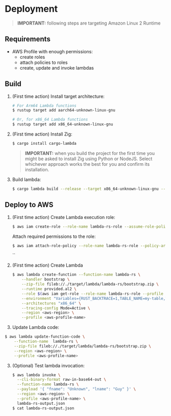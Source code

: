 # Deployment

> **IMPORTANT:** following steps are targeting Amazon Linux 2 Runtime

## Requirements

- AWS Profile with enough permissions:
  - create roles
  - attach policies to roles
  - create, update and invoke lambdas

## Build

1. (First time action) Install target architecture:

   ```bash
   # For Arm64 Lambda functions
   $ rustup target add aarch64-unknown-linux-gnu

   # Or, for x86_64 Lambda functions
   $ rustup target add x86_64-unknown-linux-gnu
   ```

2. (First time action) Install Zig:

   ```bash
   $ cargo install cargo-lambda
   ```

   > **IMPORTANT:** when you build the project for the first time you might be asked to install Zig using Python or NodeJS. Select whichever approach works the best for you and confirm its installation.

3. Build lambda:

   ```bash
   $ cargo lambda build --release --target x86_64-unknown-linux-gnu --output-format zip
   ```

## Deploy to AWS

1. (First time action) Create Lambda execution role:

   ```bash
   $ aws iam create-role --role-name lambda-rs-role --assume-role-policy-document '{"Version": "2012-10-17","Statement": [{ "Effect": "Allow", "Principal": {"Service": "lambda.amazonaws.com"}, "Action": "sts:AssumeRole"}]}' --region <aws-region> --profile <aws-profile-name>
   ```

   Attach required permissions to the role:

   ```bash
   $ aws iam attach-role-policy --role-name lambda-rs-role --policy-arn arn:aws:iam::aws:policy/service-role/AWSLambdaBasicExecutionRole --region <aws-region> --profile <aws-profile-name>
   ```

   ``

2. (First time action) Create Lambda

   ```bash
   $ aws lambda create-function --function-name lambda-rs \
       --handler bootstrap \
       --zip-file fileb://./target/lambda/lambda-rs/bootstrap.zip \
       --runtime provided.al2 \
       --role $(aws iam get-role --role-name lambda-rs-role --profile cc --query 'Role.Arn' | tr -d \") \
       --environment "Variables={RUST_BACKTRACE=1,TABLE_NAME=my-table,TABLE_REGION=us-west-2}" \
       --architectures "x86_64" \
       --tracing-config Mode=Active \
       --region <aws-region> \
       --profile <aws-profile-name>
   ```

3. Update Lambda code:

```bash
$ aws lambda update-function-code \
    --function-name  lambda-rs \
    --zip-file fileb://./target/lambda/lambda-rs/bootstrap.zip \
    --region <aws-region> \
    --profile <aws-profile-name>
```

3. (Optional) Test lambda invocation:

   ```bash
   $ aws lambda invoke \
     --cli-binary-format raw-in-base64-out \
     --function-name lambda-rs \
     --payload '{ "fname": "Unknown", "lname": "Guy" }' \
     --region <aws-region> \
     --profile <aws-profile-name> \
     lambda-rs-output.json
   $ cat lambda-rs-output.json
   ```
